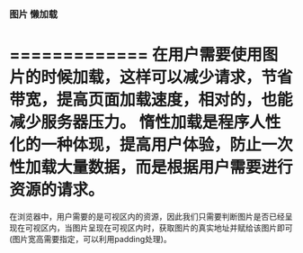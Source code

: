 ### 图片 懒加载
=============
在用户需要使用图片的时候加载，这样可以减少请求，节省带宽，提高页面加载速度，相对的，也能减少服务器压力。 
惰性加载是程序人性化的一种体现，提高用户体验，防止一次性加载大量数据，而是根据用户需要进行资源的请求。
=============
在浏览器中，用户需要的是可视区内的资源，因此我们只需要判断图片是否已经呈现在可视区内，当图片呈现在可视区内时，获取图片的真实地址并赋给该图片即可(图片宽高需要指定，可以利用padding处理)。
